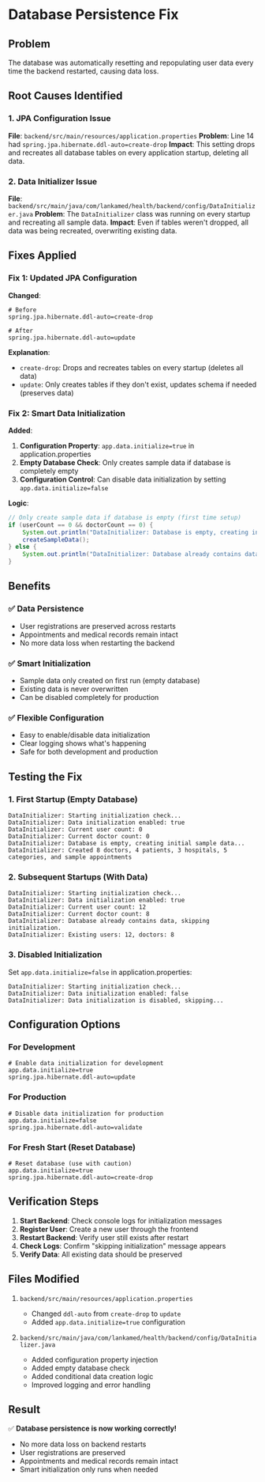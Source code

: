 # Database Persistence Fix

## Problem
The database was automatically resetting and repopulating user data every time the backend restarted, causing data loss.

## Root Causes Identified

### 1. JPA Configuration Issue
**File**: `backend/src/main/resources/application.properties`
**Problem**: Line 14 had `spring.jpa.hibernate.ddl-auto=create-drop`
**Impact**: This setting drops and recreates all database tables on every application startup, deleting all data.

### 2. Data Initializer Issue
**File**: `backend/src/main/java/com/lankamed/health/backend/config/DataInitializer.java`
**Problem**: The `DataInitializer` class was running on every startup and recreating all sample data.
**Impact**: Even if tables weren't dropped, all data was being recreated, overwriting existing data.

## Fixes Applied

### Fix 1: Updated JPA Configuration
**Changed**:
```properties
# Before
spring.jpa.hibernate.ddl-auto=create-drop

# After
spring.jpa.hibernate.ddl-auto=update
```

**Explanation**: 
- `create-drop`: Drops and recreates tables on every startup (deletes all data)
- `update`: Only creates tables if they don't exist, updates schema if needed (preserves data)

### Fix 2: Smart Data Initialization
**Added**:
1. **Configuration Property**: `app.data.initialize=true` in application.properties
2. **Empty Database Check**: Only creates sample data if database is completely empty
3. **Configuration Control**: Can disable data initialization by setting `app.data.initialize=false`

**Logic**:
```java
// Only create sample data if database is empty (first time setup)
if (userCount == 0 && doctorCount == 0) {
    System.out.println("DataInitializer: Database is empty, creating initial sample data...");
    createSampleData();
} else {
    System.out.println("DataInitializer: Database already contains data, skipping initialization.");
}
```

## Benefits

### ✅ Data Persistence
- User registrations are preserved across restarts
- Appointments and medical records remain intact
- No more data loss when restarting the backend

### ✅ Smart Initialization
- Sample data only created on first run (empty database)
- Existing data is never overwritten
- Can be disabled completely for production

### ✅ Flexible Configuration
- Easy to enable/disable data initialization
- Clear logging shows what's happening
- Safe for both development and production

## Testing the Fix

### 1. First Startup (Empty Database)
```
DataInitializer: Starting initialization check...
DataInitializer: Data initialization enabled: true
DataInitializer: Current user count: 0
DataInitializer: Current doctor count: 0
DataInitializer: Database is empty, creating initial sample data...
DataInitializer: Created 8 doctors, 4 patients, 3 hospitals, 5 categories, and sample appointments
```

### 2. Subsequent Startups (With Data)
```
DataInitializer: Starting initialization check...
DataInitializer: Data initialization enabled: true
DataInitializer: Current user count: 12
DataInitializer: Current doctor count: 8
DataInitializer: Database already contains data, skipping initialization.
DataInitializer: Existing users: 12, doctors: 8
```

### 3. Disabled Initialization
Set `app.data.initialize=false` in application.properties:
```
DataInitializer: Starting initialization check...
DataInitializer: Data initialization enabled: false
DataInitializer: Data initialization is disabled, skipping...
```

## Configuration Options

### For Development
```properties
# Enable data initialization for development
app.data.initialize=true
spring.jpa.hibernate.ddl-auto=update
```

### For Production
```properties
# Disable data initialization for production
app.data.initialize=false
spring.jpa.hibernate.ddl-auto=validate
```

### For Fresh Start (Reset Database)
```properties
# Reset database (use with caution)
app.data.initialize=true
spring.jpa.hibernate.ddl-auto=create-drop
```

## Verification Steps

1. **Start Backend**: Check console logs for initialization messages
2. **Register User**: Create a new user through the frontend
3. **Restart Backend**: Verify user still exists after restart
4. **Check Logs**: Confirm "skipping initialization" message appears
5. **Verify Data**: All existing data should be preserved

## Files Modified

1. `backend/src/main/resources/application.properties`
   - Changed `ddl-auto` from `create-drop` to `update`
   - Added `app.data.initialize=true` configuration

2. `backend/src/main/java/com/lankamed/health/backend/config/DataInitializer.java`
   - Added configuration property injection
   - Added empty database check
   - Added conditional data creation logic
   - Improved logging and error handling

## Result
✅ **Database persistence is now working correctly!**
- No more data loss on backend restarts
- User registrations are preserved
- Appointments and medical records remain intact
- Smart initialization only runs when needed





